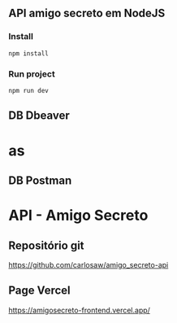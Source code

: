 ## API amigo secreto em NodeJS

### Install
`npm install`

### Run project
`npm run dev`

## DB Dbeaver
# as

## DB Postman
# API - Amigo Secreto

## Repositório git
https://github.com/carlosaw/amigo_secreto-api

## Page Vercel
https://amigosecreto-frontend.vercel.app/